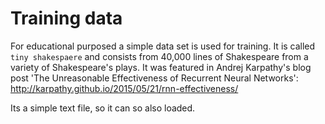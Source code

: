 # Training data

For educational purposed a simple data set is used for training. It is called `tiny shakespaere` and consists from
40,000 lines of Shakespeare from a variety of Shakespeare's plays. It was featured in Andrej Karpathy's blog post 'The
Unreasonable Effectiveness of Recurrent Neural Networks': http://karpathy.github.io/2015/05/21/rnn-effectiveness/

Its a simple text file, so it can so also loaded.